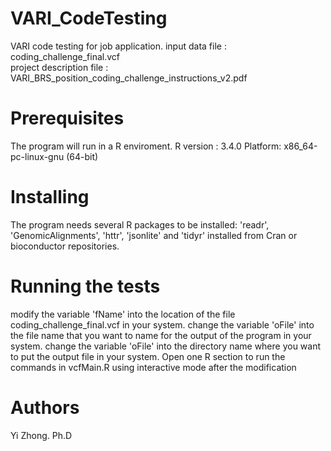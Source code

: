 # VARI_CodeTesting
VARI  code testing for job application.	
input data file : coding_challenge_final.vcf	
project description file : VARI_BRS_position_coding_challenge_instructions_v2.pdf	

# Prerequisites
The program will run in a R enviroment.
R version : 3.4.0
Platform: x86_64-pc-linux-gnu (64-bit)

# Installing
The program needs several R packages to be installed: 
'readr', 'GenomicAlignments', 'httr', 'jsonlite' and 'tidyr' installed from 
Cran or bioconductor repositories.

# Running the tests
modify the variable 'fName' into the location of the file coding_challenge_final.vcf in your system.
change the variable 'oFile' into the file name that you want to name for the output of the program in your system.
change the variable 'oFile' into the directory name where you want to put the output file in your system.
Open one R section to run the commands in vcfMain.R using interactive mode after the modification

# Authors
Yi Zhong. Ph.D
